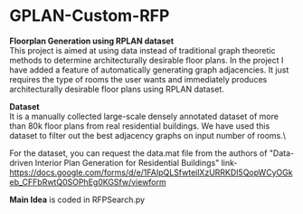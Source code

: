 # GPLAN-Custom-RFP
**Floorplan Generation using RPLAN dataset**\
This project is aimed at using data instead of traditional graph theoretic methods to determine architecturally desirable floor plans. In the project I have added a feature of automatically generating graph adjacencies. It just requires the type of rooms the user wants and immediately produces architecturally desirable floor plans using RPLAN dataset.

**Dataset**\
It is a manually collected large-scale densely annotated dataset of more than 80k floor plans from real residential buildings. 
We have used this dataset to filter out the best adjacency graphs on input number of rooms.\

For the dataset, you can request the data.mat file from the authors of "Data-driven Interior Plan Generation for Residential Buildings"
link- https://docs.google.com/forms/d/e/1FAIpQLSfwteilXzURRKDI5QopWCyOGkeb_CFFbRwtQ0SOPhEg0KGSfw/viewform

**Main Idea** is coded in RFPSearch.py
